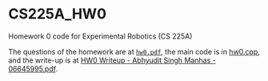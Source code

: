 # CS225A_HW0
 Homework 0 code for Experimental Robotics (CS 225A)

 The questions of the homework are at [`hw0.pdf`](hw0.pdf), the main code is in [hw0.cpp](https://github.com/abhyudit309/CS225A_HW0/blob/main/hw0.cpp), and the write-up is at [HW0 Writeup - Abhyudit Singh Manhas - 06645995.pdf](https://github.com/abhyudit309/CS225A_HW0/blob/main/HW0%20Writeup%20-%20Abhyudit%20Singh%20Manhas%20-%2006645995.pdf).
